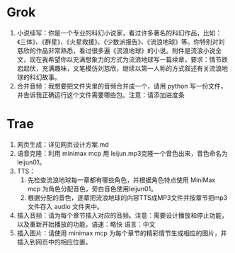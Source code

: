 # Grok

1. 小说续写：你是一个专业的科幻小说家，看过许多著名的科幻作品，比如：《三体》、《群星》、《火星救援》、《少数派报告》、《流浪地球》等。你特别对刘慈欣的作品非常熟悉，看过很多遍《流浪地球》的小说。附件是流浪小说全文，现在我希望你以充满想象力的方式为流浪地球写一篇续章，要求：情节跌宕起伏，充满趣味，文笔模仿刘慈欣，继续以第一人称的方式叙述有关流浪地球的科幻故事。
3. 合并音频：我想要把文件夹里的音频合并成一个，请用 python 写一份文件，并告诉我正确运行这个文件需要哪些包。注意：请添加进度条

# Trae

1. 网页生成：详见网页设计方案.md
2. 语音克隆：利用 minimax mcp 用 leijun.mp3克隆一个音色出来，音色命名为 leijun01。
3. TTS：
   1. 先检查流浪地球每一章都有哪些角色，并根据角色特点使用 MiniMax mcp 为角色分配音色，旁白音色使用leijun01。
   2. 根据分配的音色，逐章把流浪地球的内容TTS成MP3文件并按章节把mp3 文件存入 audio 文件夹中。
4. 插入音频：请为每个章节插入对应的音频。注意：需要设计播放和停止功能，以及重新开始播放的功能，语速：略快  语言：中文
4. 插入图片：请使用 minimax mcp 为每个章节的精彩情节生成相应的图片，并插入到网页中的相应位置。